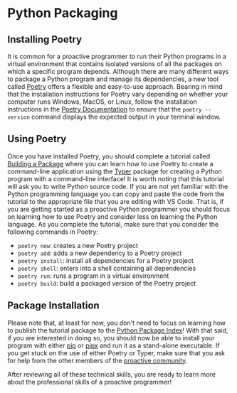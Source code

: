 # Python Packaging

## Installing Poetry

It is common for a proactive programmer to run their Python programs in a
virtual environment that contains isolated versions of all the packages on which
a specific program depends. Although there are many different ways to package a
Python program and manage its dependencies, a new tool called
[Poetry](https://python-poetry.org/) offers a flexible and easy-to-use approach.
Bearing in mind that the installation instructions for Poetry vary depending on
whether your computer runs Windows, MacOS, or Linux, follow the installation
instructions in the [Poetry Documentation](https://python-poetry.org/docs/) to
ensure that the `poetry --version` command displays the expected output in your
terminal window.

## Using Poetry

Once you have installed Poetry, you should complete a tutorial called [Building
a Package](https://typer.tiangolo.com/tutorial/package/) where you can learn how
to use Poetry to create a command-line application using the
[Typer](https://typer.tiangolo.com/) package for creating a Python program with
a command-line interface! It is worth noting that this tutorial will ask you to
write Python source code. If you are not yet familiar with the Python
programming language you can copy and paste the code from the tutorial to the
appropriate file that you are editing with VS Code. That is, if you are getting
started as a proactive Python programmer you should focus on learning how to use
Poetry and consider less on learning the Python language. As you complete the
tutorial, make sure that you consider the following commands in Poetry:

* `poetry new`: creates a new Poetry project
* `poetry add`: adds a new dependency to a Poetry project
* `poetry install`: install all dependencies for a Poetry project
* `poetry shell`: enters into a shell containing all dependencies
* `poetry run`: runs a program in a virtual environment
* `poetry build`: build a packaged version of the Poetry project

## Package Installation

Please note that, at least for now, you don't need to focus on learning how to
publish the tutorial package to the [Python Package Index](https://pypi.org/)!
With that said, if you are interested in doing so, you should now be able to
install your program with either
[pip](https://docs.python.org/3/installing/index.html) or
[pipx](https://github.com/pypa/pipx) and run it as a stand-alone executable. If
you get stuck on the use of either Poetry or Typer, make sure that you ask for
help from the other members of the [proactive
community](/proactive-community/community-connections/).

After reviewing all of these technical skills, you are ready to learn more about
the professional skills of a proactive programmer!
